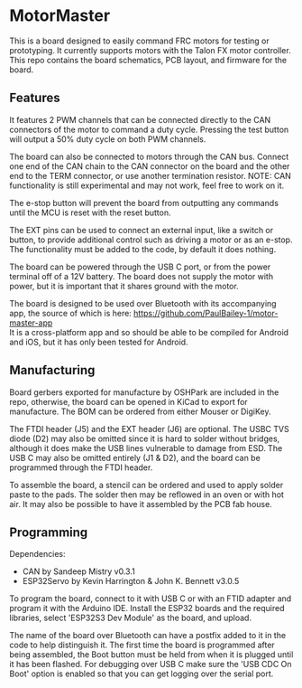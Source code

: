 # MotorMaster
This is a board designed to easily command FRC motors for testing or prototyping. It currently supports motors with the Talon FX motor controller. This repo contains the board schematics, PCB layout, and firmware for the board. 

## Features
It features 2 PWM channels that can be connected directly to the CAN connectors of the motor to command a duty cycle. Pressing the test button will output a 50% duty cycle on both PWM channels.  

The board can also be connected to motors through the CAN bus. Connect one end of the CAN chain to the CAN connector on the board and the other end to the TERM connector, or use another termination resistor. 
NOTE: CAN functionality is still experimental and may not work, feel free to work on it.

The e-stop button will prevent the board from outputting any commands until the MCU is reset with the reset button. 

The EXT pins can be used to connect an external input, like a switch or button, to provide additional control such as driving a motor or as an e-stop. The functionality must be added to the code, by default it does nothing.

The board can be powered through the USB C port, or from the power terminal off of a 12V battery. The board does not supply the motor with power, but it is important that it shares ground with the motor. 

The board is designed to be used over Bluetooth with its accompanying app, the source of which is here: https://github.com/PaulBailey-1/motor-master-app  
It is a cross-platform app and so should be able to be compiled for Android and iOS, but it has only been tested for Android. 

## Manufacturing
Board gerbers exported for manufacture by OSHPark are included in the repo, otherwise, the board can be opened in KiCad to export for manufacture. The BOM can be ordered from either Mouser or DigiKey.  

The FTDI header (J5) and the EXT header (J6) are optional. The USBC TVS diode (D2) may also be omitted since it is hard to solder without bridges, although it does make the USB lines vulnerable to damage from ESD. The USB C may also be omitted entirely (J1 & D2), and the board can be programmed through the FTDI header. 

To assemble the board, a stencil can be ordered and used to apply solder paste to the pads. The solder then may be reflowed in an oven or with hot air. It may also be possible to have it assembled by the PCB fab house.

## Programming
Dependencies:
* CAN by Sandeep Mistry v0.3.1
* ESP32Servo by Kevin Harrington & John K. Bennett v3.0.5

To program the board, connect to it with USB C or with an FTID adapter and program it with the Arduino IDE. Install the ESP32 boards and the required libraries, select 'ESP32S3 Dev Module' as the board, and upload.  

The name of the board over Bluetooth can have a postfix added to it in the code to help distinguish it.
The first time the board is programmed after being assembled, the Boot button must be held from when it is plugged until it has been flashed.
For debugging over USB C make sure the 'USB CDC On Boot' option is enabled so that you can get logging over the serial port.
